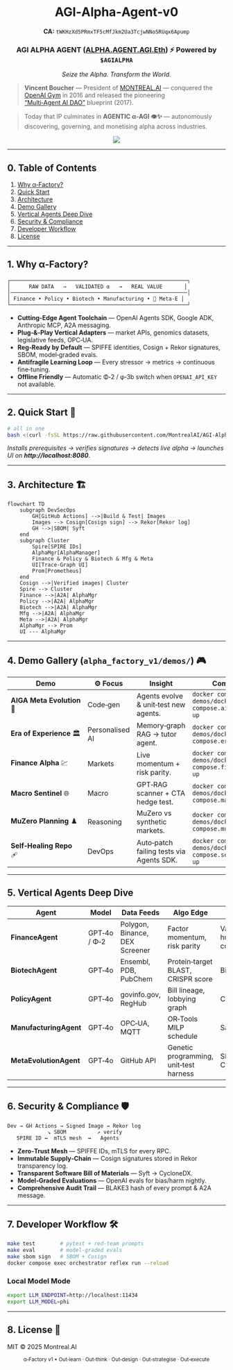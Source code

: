
<!-- ========================================================================
  2025‑04‑23 — α‑Factory v1 README
  ======================================================================== -->

<h1 align="center">AGI‑Alpha‑Agent‑v0</h1>
<p align="center"><strong>CA:</strong> <code>tWKHzXd5PRmxTF5cMfJkm2Ua3TcjwNNoSRUqx6Apump</code></p>
<h3 align="center">AGI ALPHA AGENT (<a href="https://app.ens.domains/name/alpha.agent.agi.eth">ALPHA.AGENT.AGI.Eth</a>) ⚡ Powered by <code>$AGIALPHA</code></h3>
<p align="center"><em>Seize the Alpha. Transform the World.</em></p>

> **Vincent Boucher** — President of <a href="https://www.montreal.ai">MONTREAL.AI</a> — conquered the <a href="https://web.archive.org/web/20170929214241/https://gym.openai.com/read-only.html">OpenAI Gym</a> in 2016 and released the pioneering <a href="https://www.quebecartificialintelligence.com/priorart">“Multi‑Agent AI DAO”</a> blueprint (2017).  

> Today that IP culminates in **AGENTIC α‑AGI 👁️✨** — autonomously discovering, governing, and monetising alpha across industries.

<p align="center">
  <a href="https://htmlpreview.github.io/?https://raw.githubusercontent.com/MontrealAI/AGI-Alpha-Agent-v0/main/deploy_sovereign_agentic_agialpha_agent_v0.html">
    <img src="https://img.shields.io/badge/LAUNCH-ALPHA%20EXPLORER-0a84ff?logo=thunderbird&style=for-the-badge">
  </a>
</p>

---

## 0. Table of Contents
1. [Why α‑Factory?](#1-why-αfactory)
2. [Quick Start](#2-quick-start)
3. [Architecture](#3-architecture)
4. [Demo Gallery](#4-demo-gallery)
5. [Vertical Agents Deep Dive](#5-vertical-agents-deep-dive)
6. [Security & Compliance](#6-security--compliance)
7. [Developer Workflow](#7-developer-workflow)
8. [License](#8-license)

---

## 1. Why α‑Factory?  

```
┌─────────────────────────────────────────────────────────┐
│      RAW DATA   →   VALIDATED α   →   REAL VALUE       │
│─────────────────────────────────────────────────────────│
│ Finance • Policy • Biotech • Manufacturing • 🧬 Meta‑E │
└─────────────────────────────────────────────────────────┘
```

* **Cutting‑Edge Agent Toolchain** — OpenAI Agents SDK, Google ADK, Anthropic MCP, A2A messaging.
* **Plug‑&‑Play Vertical Adapters** — market APIs, genomics datasets, legislative feeds, OPC‑UA.
* **Reg‑Ready by Default** — SPIFFE identities, Cosign + Rekor signatures, SBOM, model‑graded evals.
* **Antifragile Learning Loop** — Every stressor → metrics → continuous fine‑tuning.
* **Offline Friendly** — Automatic Φ‑2 / φ‑3b switch when `OPENAI_API_KEY` not available.

---

## 2. Quick Start 🚀

```bash
# all in one
bash <(curl -fsSL https://raw.githubusercontent.com/MontrealAI/AGI-Alpha-Agent-v0/main/deploy_live_alpha.sh)
```

*Installs prerequisites → verifies signatures → detects live alpha → launches UI on **http://localhost:8080***.

---

## 3. Architecture 🏗️

```mermaid
flowchart TD
    subgraph DevSecOps
        GH[GitHub Actions] -->|Build & Test| Images
        Images --> Cosign[Cosign sign] --> Rekor[Rekor log]
        GH -->|SBOM| Syft
    end
    subgraph Cluster
        Spire[SPIRE IDs]
        AlphaMgr[AlphaManager]
        Finance & Policy & Biotech & Mfg & Meta
        UI[Trace‑Graph UI]
        Prom[Prometheus]
    end
    Cosign -->|Verified images| Cluster
    Spire --> Cluster
    Finance -->|A2A| AlphaMgr
    Policy -->|A2A| AlphaMgr
    Biotech -->|A2A| AlphaMgr
    Mfg -->|A2A| AlphaMgr
    Meta -->|A2A| AlphaMgr
    AlphaMgr --> Prom
    UI --- AlphaMgr
```

---

## 4. Demo Gallery (`alpha_factory_v1/demos/`) 🎮

| Demo | ⚙️ Focus | Insight | Command |
|------|---------|---------|---------|
| **AIGA Meta Evolution** 🧬 | Code‑gen | Agents evolve & unit‑test new agents. | `docker compose -f demos/docker-compose.aiga_meta.yml up` |
| **Era of Experience** 🏛️ | Personalised AI | Memory‑graph RAG → tutor agent. | `docker compose -f demos/docker-compose.era.yml up` |
| **Finance Alpha** 💹 | Markets | Live momentum + risk parity. | `docker compose -f demos/docker-compose.finance.yml up` |
| **Macro Sentinel** 🌐 | Macro | GPT‑RAG scanner + CTA hedge test. | `docker compose -f demos/docker-compose.macro.yml up` |
| **MuZero Planning** ♟️ | Reasoning | MuZero vs synthetic markets. | `docker compose -f demos/docker-compose.muzero.yml up` |
| **Self‑Healing Repo** 🩹 | DevOps | Auto‑patch failing tests via Agents SDK. | `docker compose -f demos/docker-compose.selfheal.yml up` |

---

## 5. Vertical Agents Deep Dive

| Agent | Model | Data Feeds | Algo Edge | Guard‑rails |
|-------|-------|-----------|-----------|-------------|
| **FinanceAgent** | GPT‑4o / Φ‑2 | Polygon, Binance, DEX Screener | Factor momentum, risk parity | VaR limit, human‑in‑the‑loop confirm |
| **BiotechAgent** | GPT‑4o | Ensembl, PDB, PubChem | Protein‑target BLAST, CRISPR score | Bio‑safety triage |
| **PolicyAgent** | GPT‑4o | govinfo.gov, RegHub | Bill lineage, lobbying graph | COI log, bias eval |
| **ManufacturingAgent** | GPT‑4o | OPC‑UA, MQTT | OR‑Tools MILP schedule | Safety FMEA |
| **MetaEvolutionAgent** | GPT‑4o | GitHub API | Genetic programming, unit‑test harness | SBOM diff + Cosign gate |

---

## 6. Security & Compliance 🛡️

```text
Dev → GH Actions → Signed Image → Rekor log
             ↘ SBOM          ↗ verify
   SPIRE ID ↔  mTLS mesh  ↔   Agents
```

* **Zero‑Trust Mesh** — SPIFFE IDs, mTLS for every RPC.  
* **Immutable Supply‑Chain** — Cosign signatures stored in Rekor transparency log.  
* **Transparent Software Bill of Materials** — Syft → CycloneDX.  
* **Model‑Graded Evaluations** — OpenAI evals for bias/harm nightly.  
* **Comprehensive Audit Trail** — BLAKE3 hash of every prompt & A2A message.

---

## 7. Developer Workflow 🛠️

```bash
make test        # pytest + red‑team prompts
make eval        # model‑graded evals
make sbom sign   # SBOM + Cosign
docker compose exec orchestrator reflex run --reload
```

### Local Model Mode
```bash
export LLM_ENDPOINT=http://localhost:11434
export LLM_MODEL=phi
```

---

## 8. License 📜  
MIT © 2025 Montreal.AI

<p align="center"><sub>α‑Factory v1 • Out‑learn · Out‑think · Out‑design · Out‑strategise · Out‑execute</sub></p>
